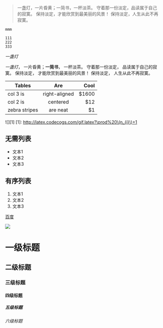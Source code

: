 > 一盏灯，一片昏黄；一简书，一杯淡茶。
> 守着那一份淡定，品读属于自己的寂寞。
> 保持淡定，才能欣赏到最美丽的风景！
> 保持淡定，人生从此不再寂寞。

`mmm`
```
111
222
333
```

_一盏灯_

*一盏灯*， 一片昏黄；**一简书**， 一杯淡茶。 守着那一份淡定， 品读属于自己的寂寞。 保持淡定， 才能欣赏到最美丽的风景！ 保持淡定， 人生从此不再寂寞。

| Tables        | Are           | Cool  |
| ------------- |:-------------:| -----:|
| col 3 is      | right-aligned | $1600 |
| col 2 is      | centered      |   $12 |
| zebra stripes | are neat      |    $1 |

![][1]
[1]: http://latex.codecogs.com/gif.latex?\prod%20\(n_{i}\)+1

## 无需列表
- 文本1
- 文本2
- 文本3

## 有序列表
1. 文本1
2. 文本2
3. 文本3

[百度](http://www.baidu.com)


![](http://latex.codecogs.com/gif.latex?\prod%20\(n_{i}\)+1)


# 一级标题
## 二级标题
### 三级标题
#### 四级标题
##### 五级标题
###### 六级标题
